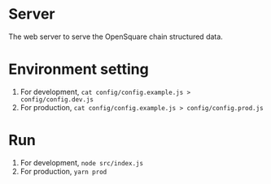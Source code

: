 # Server

The web server to serve the OpenSquare chain structured data.

# Environment setting

1. For development, `cat config/config.example.js > config/config.dev.js`
2. For production, ``cat config/config.example.js > config/config.prod.js``

# Run

1. For development, `node src/index.js`
2. For production, `yarn prod`
